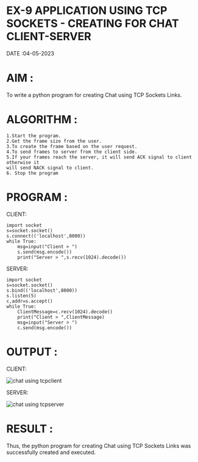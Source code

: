 # EX-9 APPLICATION USING TCP SOCKETS - CREATING FOR CHAT CLIENT-SERVER

DATE :04-05-2023

# AIM :
To write a python program for creating Chat using TCP Sockets Links.

# ALGORITHM :
```
1.Start the program.
2.Get the frame size from the user.
3.To create the frame based on the user request.
4.To send frames to server from the client side.
5.If your frames reach the server, it will send ACK signal to client otherwise it
will send NACK signal to client.
6. Stop the program
```

# PROGRAM :

CLIENT:
```
import socket
s=socket.socket()
s.connect(('localhost',8000))
while True:
    msg=input("Client > ")
    s.send(msg.encode())
    print("Server > ",s.recv(1024).decode())
```

SERVER:
```
import socket
s=socket.socket()
s.bind(('localhost',8000))
s.listen(5)
c,addr=s.accept()
while True:
    ClientMessage=c.recv(1024).decode()
    print("Client > ",ClientMessage)
    msg=input("Server > ")
    c.send(msg.encode())
```


# OUTPUT :

CLIENT:

![chat using tcpclient](https://github.com/Gopika-9266/EX-9/assets/122762773/9b2c1924-088a-4f55-8107-2462169b0098)

SERVER:

![chat using tcpserver](https://github.com/Gopika-9266/EX-9/assets/122762773/21cb66a8-3b71-4583-ac67-7cd7b743d866)


# RESULT :
Thus, the python program for creating Chat using TCP Sockets Links was successfully
created and executed.
